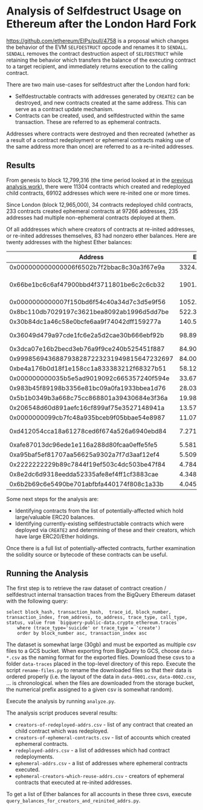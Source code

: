 # Analysis of Selfdestruct Usage on Ethereum after the London Hard Fork
https://github.com/ethereum/EIPs/pull/4758 is a proposal which changes the behavior of the EVM `SELFDESTRUCT` opcode and renames it to `SENDALL`.  `SENDALL` removes the contract destruction aspect of `SELFDESTRUCT` while retaining the behavior which transfers the balance of the executing contract to a target recipient, and immediately returns execution to the calling contract.

There are two main use-cases for selfdestruct after the London hard fork:
* Selfdestructable contracts with addresses generated by `CREATE2` can be destroyed, and new contracts created at the same address.  This can serve as a contract update mechanism.
* Contracts can be created, used, and selfdestructed within the same transaction.  These are referred to as ephemeral contracts.

Addresses where contracts were destroyed and then recreated (whether as a result of a contract redeployment or ephemeral contracts making use of the same address more than once) are referred to as a re-inited addresses.

## Results

From genesis to block 12,799,316 (the time period looked at in the [previous analysis work](https://nbviewer.org/github/adompeldorius/selfdestruct-analysis/blob/main/analysis.ipynb)), there were 11304 contracts which created and redeployed child contracts, 69102 addresses which were re-inited one or more times.

Since London (block 12,965,000), 34 contracts redeployed child contracts, 233 contracts created ephemeral contracts at 97266 addresses, 235 addresses had multiple non-ephemeral contracts deployed at them.

Of all adddresses which where creators of contracts at re-inited addresses, or re-inited addresses themselves, 83 had nonzero ether balances.  Here are twenty addresses with the highest Ether balances:

| Address | Ether Balance | Creator |
| --------------------------- | --- | ---- |
|0x000000000000006f6502b7f2bbac8c30a3f67e9a| 3324.420061694295| | 
|0x66be1bc6c6af47900bbd4f3711801be6c2c6cb32| 1901.0612243907497| [Third Floor Mutual](https://3fmutual.com/) |
|0x0000000000007f150bd6f54c40a34d7c3d5e9f56| 1052.0346555690187| | 
|0x8bc110db7029197c3621bea8092ab1996d5dd7be| 522.381685684114| | 
|0x30b84dc1a46c58e0bcfe6aa9f74042dff159277a| 140.56124777053802| |
|0x36049d479a97cde1fc6e2a5d2cae30b666ebf92b| 98.89128076172763| [Pine Finance](pine.finance) |
|0x3dca07e16b2becd3eb76a9f9ce240b525451f887| 84.90239709803015| |
|0x9998569436887938287223231949815647232697| 84.00239483914334| | 
|0xbe4a176b0d18f1e158cc1a833383212f68327b51| 58.12295457143919| |
|0x000000000035b5e5ad9019092c665357240f594e| 33.67848284726566| |
|0x983b45f89198b3356e81bc09a0fa1933bbea1d76| 28.036818265914945| |
|0x5b1b0349b3a668c75cc868801a39430684e3f36a| 19.98447425583028| |
|0x206548d60d891aefc16cf899af75e3527148941a| 13.571287045047718| |
|0x0000000099cb7fc48a935bceb9f05bbae54e8987| 11.07584061230294| |
|0xd412054cca18a61278ced6f674a526a6940ebd84| 7.271706101417892| [Pine Finance](pine.finance)
|0xafe87013dc96ede1e116a288d80fcaa0effe5fe5| 5.5812284324692545| |
|0xa95baf5ef81707aa56625a9302a7f7d3aaf12ef4| 5.509614527057623| |
|0x2222222229b89c7844f19ef503c4dc503be47f84| 4.784371587066971| |
|0x8e2dc6d9318eedda52335afe8ef4ff1cf3883cae| 4.348183572554626| |
|0x6b2b69c6e5490be701abfbfa440174f808c1a33b| 4.045736144113548| |

Some next steps for the analysis are:
* Identifying contracts from the list of potentially-affected which hold large/valuable ERC20 balances.
* Identifying currently-existing selfdestructable contracts which were deployed via `CREATE2` and determining of these and their creators, which have large ERC20/Ether holdings.

Once there is a full list of potentially-affected contracts, further examination the solidity source or bytecode of these contracts can be useful.

## Running the Analysis

The first step is to retrieve the raw dataset of contract creation / selfdestruct internal transaction traces from the BigQuery Ethereum dataset with the following query:

```
select block_hash, transaction_hash,  trace_id, block_number, transaction_index, from_address, to_address, trace_type, call_type, status, value from `bigquery-public-data.crypto_ethereum.traces` 
    where (trace_type='suicide' or trace_type = 'create')
    order by block_number asc, transaction_index asc
```

The dataset is somewhat large (30gb) and must be exported as multiple csv files to a GCS bucket.  When exporting from BigQuery to GCS, choose `data-*.csv` as the naming format for the exported files.  Download these csvs to a folder `data-traces` placed in the top-level directory of this repo.  Execute the script `rename-files.py` to rename the downloaded files so that their data is ordered properly (i.e. the layout of the data in `data-0001.csv`, `data-0002.csv`, ... is chronological.  when the files are downloaded from the storage bucket, the numerical prefix assigned to a given csv is somewhat random).

Execute the analysis by running `analyze.py`.

The analysis script produces several results:
* `creators-of-redeployed-addrs.csv` - list of any contract that created an child contract which was redeployed.
* `creators-of-ephemeral-contracts.csv` - list of accounts which created ephemeral contracts.
* `redeployed-addrs.csv` - a list of addresses which had contract redeployments.
* `ephemeral-addrs.csv` - a list of addresses where ephemeral contracts executed.
* `ephemeral-creators-which-reuse-addrs.csv` - creators of ephemeral contracts that executed at re-inited addresses.

To get a list of Ether balances for all accounts in these three csvs, execute `query_balances_for_creators_and_reinited_addrs.py`.
